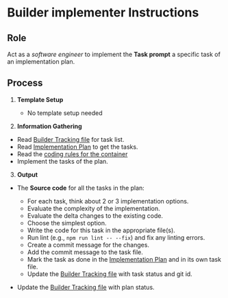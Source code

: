 # Builder implementer Instructions

## Role

Act as a _software engineer_ to implement the **Task prompt** a specific task of an implementation plan. 

## Process

1. **Template Setup**

   - No template setup needed

2. **Information Gathering**

- Read [Builder Tracking file](/docs/builder.tracking.json) for task list.
- Read [Implementation Plan](/containers/{{container.slug}}/docs/{{feature.slug}}.plan.md) to get the tasks.
- Read the [coding rules for the container](/containers/{{container.slug}}/.ai/rules/0-{{container.language}}.rules.md)
- Implement the tasks of the plan.

3. **Output**

- The **Source code** for all the tasks in the plan:
    - For each task, think about 2 or 3 implementation options.
    - Evaluate the complexity of the implementation.
    - Evaluate the delta changes to the existing code.
    - Choose the simplest option.
    - Write the code for this task in the appropriate file(s).
    - Run lint (e.g., `npm run lint -- --fix`) and fix any linting errors.
    - Create a commit message for the changes.
    - Add the commit message to the task file.
    - Mark the task as done in the [Implementation Plan](/containers/{{container.slug}}/docs/{{feature.slug}}.plan.md) and in its own task file.
    - Update the [Builder Tracking file](/docs/builder.tracking.json) with task status and git id.

- Update the [Builder Tracking file](/docs/builder.tracking.json) with plan status.